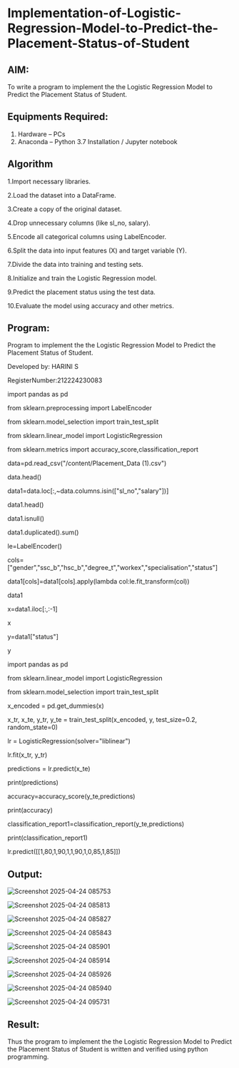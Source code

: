 # Implementation-of-Logistic-Regression-Model-to-Predict-the-Placement-Status-of-Student

## AIM:

To write a program to implement the the Logistic Regression Model to Predict the Placement Status of Student.

## Equipments Required:

1. Hardware – PCs
2. Anaconda – Python 3.7 Installation / Jupyter notebook

## Algorithm

1.Import necessary libraries.

2.Load the dataset into a DataFrame.

3.Create a copy of the original dataset.

4.Drop unnecessary columns (like sl_no, salary).

5.Encode all categorical columns using LabelEncoder.

6.Split the data into input features (X) and target variable (Y).

7.Divide the data into training and testing sets.

8.Initialize and train the Logistic Regression model.

9.Predict the placement status using the test data.

10.Evaluate the model using accuracy and other metrics.

## Program:

Program to implement the the Logistic Regression Model to Predict the Placement Status of Student.

Developed by: HARINI S

RegisterNumber:212224230083

import pandas as pd

from sklearn.preprocessing import LabelEncoder

from sklearn.model_selection import train_test_split

from sklearn.linear_model import LogisticRegression

from sklearn.metrics import accuracy_score,classification_report

data=pd.read_csv("/content/Placement_Data (1).csv")

data.head()

data1=data.loc[:,~data.columns.isin(["sl_no","salary"])]

data1.head()

data1.isnull()

data1.duplicated().sum()

le=LabelEncoder()

cols=["gender","ssc_b","hsc_b","degree_t","workex","specialisation","status"]

data1[cols]=data1[cols].apply(lambda col:le.fit_transform(col))

data1

x=data1.iloc[:,:-1]

x

y=data1["status"]

y

import pandas as pd

from sklearn.linear_model import LogisticRegression

from sklearn.model_selection import train_test_split

x_encoded = pd.get_dummies(x)

x_tr, x_te, y_tr, y_te = train_test_split(x_encoded, y, test_size=0.2, random_state=0)

lr = LogisticRegression(solver="liblinear")

lr.fit(x_tr, y_tr)

predictions = lr.predict(x_te)

print(predictions)

accuracy=accuracy_score(y_te,predictions)

print(accuracy)

classification_report1=classification_report(y_te,predictions)

print(classification_report1)

lr.predict([[1,80,1,90,1,1,90,1,0,85,1,85]])

## Output:

![Screenshot 2025-04-24 085753](https://github.com/user-attachments/assets/8fa91920-c1e4-49ff-8e6d-7726c43043ef)

![Screenshot 2025-04-24 085813](https://github.com/user-attachments/assets/eafb8fb3-32f7-41f7-beaf-4826d8b60ac0)

![Screenshot 2025-04-24 085827](https://github.com/user-attachments/assets/c65f0e75-22a8-495f-8826-68796dd3997b)

![Screenshot 2025-04-24 085843](https://github.com/user-attachments/assets/3989fe68-72af-454f-83fc-d1a822196932)

![Screenshot 2025-04-24 085901](https://github.com/user-attachments/assets/0590fc3e-921d-493e-bf68-35bc633213eb)

![Screenshot 2025-04-24 085914](https://github.com/user-attachments/assets/6005b2c8-7812-4ad5-b22a-7596c7cde1a0)

![Screenshot 2025-04-24 085926](https://github.com/user-attachments/assets/8e96ae62-10a8-45bb-898d-77984957cb08)

![Screenshot 2025-04-24 085940](https://github.com/user-attachments/assets/0115bf62-a1a0-4164-9016-491e611456db)

![Screenshot 2025-04-24 095731](https://github.com/user-attachments/assets/70878ce9-2fcf-40c7-a15d-f4ca3a0ca15f)



## Result:
Thus the program to implement the the Logistic Regression Model to Predict the Placement Status of Student is written and verified using python programming.
